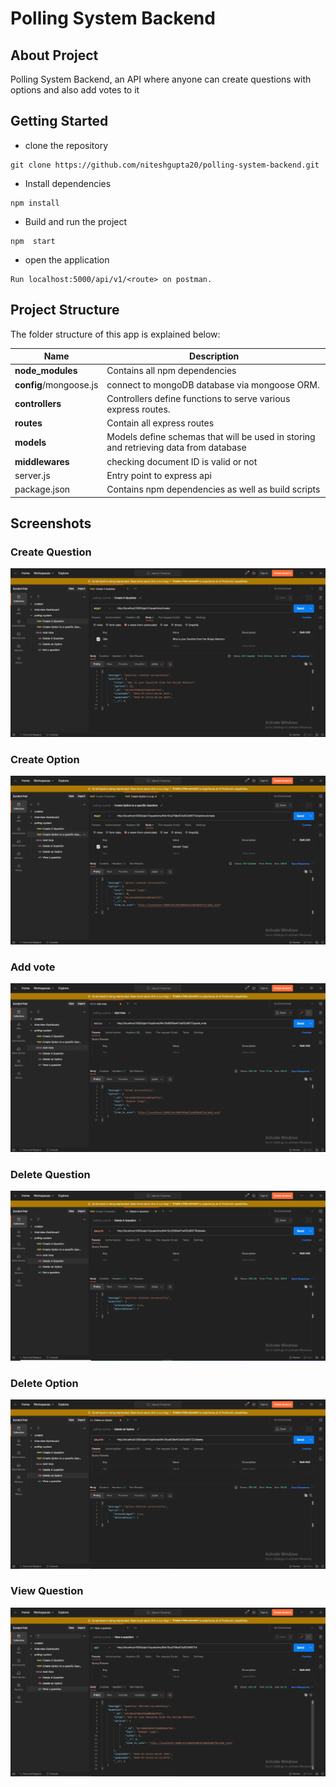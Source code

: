 # Polling System Backend

## About Project

Polling System Backend, an API where anyone can create questions with options and also add votes to it

## Getting Started

- clone the repository

```
git clone https://github.com/niteshgupta20/polling-system-backend.git
```

- Install dependencies

```
npm install
```

- Build and run the project

```
npm  start
```

- open the application

```
Run localhost:5000/api/v1/<route> on postman.
```

## Project Structure

The folder structure of this app is explained below:

| Name                   | Description                                                                          |
| ---------------------- | ------------------------------------------------------------------------------------ |
| **node_modules**       | Contains all npm dependencies                                                        |
| **config**/mongoose.js | connect to mongoDB database via mongoose ORM.                                        |
| **controllers**        | Controllers define functions to serve various express routes.                        |
| **routes**             | Contain all express routes                                                           |
| **models**             | Models define schemas that will be used in storing and retrieving data from database |
| **middlewares**        | checking document ID is valid or not                                                 |
| server.js              | Entry point to express api                                                           |
| package.json           | Contains npm dependencies as well as build scripts                                   |

## Screenshots

### Create Question
![Create Question](https://github.com/niteshgupta20/polling-system-backend/blob/master/screenshots/create-question.PNG?raw=true)

### Create Option
![Create Option](https://github.com/niteshgupta20/polling-system-backend/blob/master/screenshots/add-option.PNG?raw=true)

### Add vote
![Add Vote](https://github.com/niteshgupta20/polling-system-backend/blob/master/screenshots/add-vote.PNG?raw=true)

###  Delete Question
![Delete Question](https://github.com/niteshgupta20/polling-system-backend/blob/master/screenshots/delete-question.PNG?raw=true)

###  Delete Option
![Delete Option](https://github.com/niteshgupta20/polling-system-backend/blob/master/screenshots/delete-option.PNG?raw=true)

###  View Question
![View Question](https://github.com/niteshgupta20/polling-system-backend/blob/master/screenshots/view-question.PNG?raw=true)